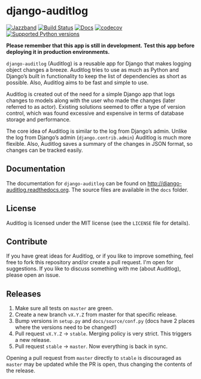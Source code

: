django-auditlog
===============

[![Jazzband](https://jazzband.co/static/img/badge.svg)](https://jazzband.co/)
[![Build Status](https://github.com/jazzband/django-auditlog/workflows/Test/badge.svg)](https://github.com/jazzband/django-auditlog/actions)
[![Docs](https://readthedocs.org/projects/django-auditlog/badge/?version=latest)](http://django-auditlog.readthedocs.org/en/latest/?badge=latest)
[![codecov](https://codecov.io/gh/jazzband/django-auditlog/branch/master/graph/badge.svg)](https://codecov.io/gh/jazzband/django-auditlog)
[![Supported Python versions](https://img.shields.io/pypi/pyversions/django-auditlog.svg)](https://pypi.python.org/pypi/django-auditlog)

**Please remember that this app is still in development.**
**Test this app before deploying it in production environments.**

```django-auditlog``` (Auditlog) is a reusable app for Django that makes logging object changes a breeze. Auditlog tries to use as much as Python and Django’s built in functionality to keep the list of dependencies as short as possible. Also, Auditlog aims to be fast and simple to use.

Auditlog is created out of the need for a simple Django app that logs changes to models along with the user who made the changes (later referred to as actor). Existing solutions seemed to offer a type of version control, which was found excessive and expensive in terms of database storage and performance.

The core idea of Auditlog is similar to the log from Django’s admin. Unlike the log from Django’s admin (```django.contrib.admin```) Auditlog is much more flexible. Also, Auditlog saves a summary of the changes in JSON format, so changes can be tracked easily.

Documentation
-------------

The documentation for ```django-auditlog``` can be found on http://django-auditlog.readthedocs.org. The source files are available in the ```docs``` folder.

License
-------

Auditlog is licensed under the MIT license (see the ```LICENSE``` file for details).

Contribute
----------

If you have great ideas for Auditlog, or if you like to improve something, feel free to fork this repository and/or create a pull request. I'm open for suggestions. If you like to discuss something with me (about Auditlog), please open an issue.

Releases
--------

1. Make sure all tests on `master` are green.
2. Create a new branch `vX.Y.Z` from master for that specific release.
3. Bump versions in `setup.py` and `docs/source/conf.py` (docs have 2 places where the versions need to be changed!)
4. Pull request `vX.Y.Z` -> `stable`. Merging policy is very strict. This triggers a new release.
5. Pull request `stable` -> `master`. Now everything is back in sync.

Opening a pull request from `master` directly to `stable` is discouraged as `master` may be updated while the PR is open, thus changing the contents of the release.
